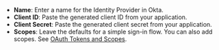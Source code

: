 * **Name**: Enter a name for the Identity Provider in Okta.
* **Client ID**: Paste the generated client ID from your <StackSnippet snippet="idp" inline /> application.
* **Client Secret**: Paste the generated client secret from your <StackSnippet snippet="idp" inline /> application.
* **Scopes**: Leave the defaults for a simple sign-in flow. You can also add scopes. See [OAuth Tokens and Scopes](https://help.salesforce.com/s/articleView?id=sf.remoteaccess_oauth_tokens_scopes.htm&type=5).
